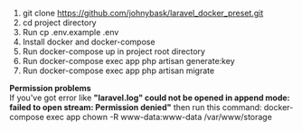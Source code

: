 1. git clone https://github.com/johnybask/laravel_docker_preset.git
1. cd project directory
2. Run cp .env.example .env
3. Install docker and docker-compose
4. Run docker-compose up in project root directory
5. Run docker-compose exec app php artisan generate:key
6. Run docker-compose exec app php artisan migrate

<strong>Permission problems</strong><br>
If you've got error like <strong>"laravel.log" could not be opened in append mode: failed to open stream: Permission denied"</strong> then run this command: 
docker-compose exec app chown -R www-data:www-data /var/www/storage
